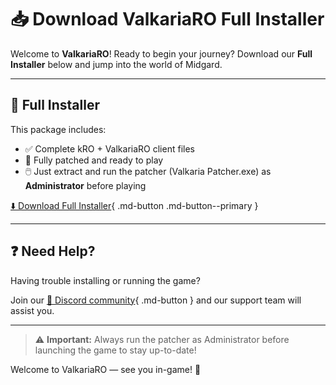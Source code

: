 # 📥 Download ValkariaRO Full Installer

Welcome to **ValkariaRO**! Ready to begin your journey? Download our **Full Installer** below and jump into the world of Midgard.

---

## 🧰 Full Installer

This package includes:

- ✅ Complete kRO + ValkariaRO client files
- 🔧 Fully patched and ready to play
- 🖱️ Just extract and run the patcher (Valkaria Patcher.exe) as **Administrator** before playing

[⬇️ Download Full Installer](https://drive.google.com/file/d/16oKqbJ0damr9JPD-BNFeQPUHAi6uJZKu/view?usp=sharing){ .md-button .md-button--primary }

---

## ❓ Need Help?

Having trouble installing or running the game?

Join our [💬 Discord community](https://discord.gg/5sdvj8sPYg){ .md-button } and our support team will assist you.

---

> ⚠️ **Important:** Always run the patcher as Administrator before launching the game to stay up-to-date!

Welcome to ValkariaRO — see you in-game! 🎉
